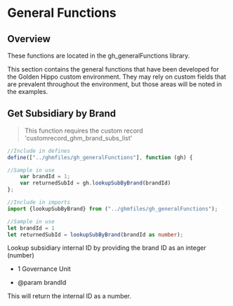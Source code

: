 # General Functions
## Overview

<aside class="success">
These functions are located in the gh_generalFunctions library.
</aside>

This section contains the general functions that have been developed for the Golden Hippo custom environment.
They may rely on custom fields that are prevalent throughout the environment, but those areas will be noted in the examples.

## Get Subsidiary by Brand
 > This function requires the custom record 'customrecord_ghm_brand_subs_list'

```javascript
//Include in defines
define(["../ghmfiles/gh_generalFunctions"], function (gh) {

//Sample in use
    var brandId = 1;
    var returnedSubId = gh.lookupSubByBrand(brandId)
};
```
```typescript
//Include in imports
import {lookupSubByBrand} from ("../ghmfiles/gh_generalFunctions");

//Sample in use
let brandId = 1
let returnedSubId = lookupSubByBrand(brandId as number);
```

Lookup subsidiary internal ID by providing the brand ID as an integer (number)
 
 * 1 Governance Unit
 
 * @param brandId
 
 This will return the internal ID as a number.
